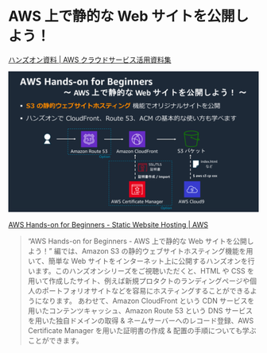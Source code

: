# AWS 上で静的な Web サイトを公開しよう！ 
[ハンズオン資料 | AWS クラウドサービス活用資料集](https://aws.amazon.com/jp/aws-jp-introduction/aws-jp-webinar-hands-on/)

![](README/20200506_h4b-static-hosting.a0c1f9380d8de17809328864fc65b27a1acbd333.png)

[AWS Hands-on for Beginners - Static Website Hosting | AWS](https://pages.awscloud.com/JAPAN-event-OE-Hands-on-for-Beginners-StaticWebsiteHosting-2020-reg-event-LP.html?trk=aws_introduction_page)

> “AWS Hands-on for Beginners - AWS 上で静的な Web サイトを公開しよう！” 編では、Amazon S3 の静的ウェブサイトホスティング機能を用いて、簡単な Web サイトをインターネット上に公開するハンズオンを行います。このハンズオンシリーズをご視聴いただくと、HTML や CSS を用いて作成したサイト、例えば新規プロタクトのランディングページや個人のポートフォリオサイトなどを容易にホスティングすることができるようになります。 あわせて、Amazon CloudFront という CDN サービスを用いたコンテンツキャッシュ、Amazon Route 53 という DNS サービスを用いた独自ドメインの取得 & ネームサーバーへのレコード登録、AWS Certificate Manager を用いた証明書の作成 & 配置の手順についても学ぶことができます。

